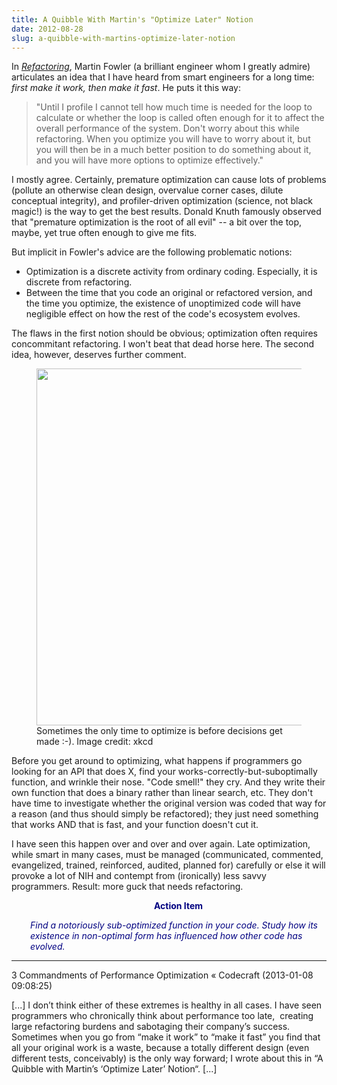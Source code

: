```yaml
---
title: A Quibble With Martin's "Optimize Later" Notion
date: 2012-08-28
slug: a-quibble-with-martins-optimize-later-notion
---
```


In <a href="http://martinfowler.com/books/#refactoring" target="_blank"><em>Refactoring</em></a>, Martin Fowler (a brilliant engineer whom I greatly admire) articulates an idea that I have heard from smart engineers for a long time: <em>first make it work, then make it fast</em>. He puts it this way:
<blockquote>"Until I profile I cannot tell how much time is needed for the loop to calculate or whether the loop is called often enough for it to affect the overall performance of the system. Don't worry about this while refactoring. When you optimize you will have to worry about it, but you will then be in a much better position to do something about it, and you will have more options to optimize effectively."</blockquote>
I mostly agree. Certainly, premature optimization can cause lots of problems (pollute an otherwise clean design, overvalue corner cases, dilute conceptual integrity), and profiler-driven optimization (science, not black magic!) is the way to get the best results. Donald Knuth famously observed that "premature optimization is the root of all evil" -- a bit over the top, maybe, yet true often enough to give me fits.

But implicit in Fowler's advice are the following problematic notions:
<ul>
	<li>Optimization is a discrete activity from ordinary coding. Especially, it is discrete from refactoring.</li>
	<li>Between the time that you code an original or refactored version, and the time you optimize, the existence of unoptimized code will have negligible effect on how the rest of the code's ecosystem evolves.</li>
</ul>
The flaws in the first notion should be obvious; optimization often requires concommitant refactoring. I won't beat that dead horse here. The second idea, however, deserves further comment.

<figure><img alt="" src="http://imgs.xkcd.com/comics/movie_seating.png" width="500" height="571" /><figcaption>Sometimes the only time to optimize is before decisions get made :-). Image credit: xkcd</figcaption></figure>

Before you get around to optimizing, what happens if programmers go looking for an API that does X, find your works-correctly-but-suboptimally function, and wrinkle their nose. "Code smell!" they cry. And they write their own function that does a binary rather than linear search, etc. They don't have time to investigate whether the original version was coded that way for a reason (and thus should simply be refactored); they just need something that works AND that is fast, and your function doesn't cut it.

I have seen this happen over and over and over again. Late optimization, while smart in many cases, must be managed (communicated, commented, evangelized, trained, reinforced, audited, planned for) carefully or else it will provoke a lot of NIH and contempt from (ironically) less savvy programmers. Result: more guck that needs refactoring.
<p style="padding-left:30px;text-align:center;"><strong><span style="color:#000080;">Action Item</span></strong></p>
<p style="padding-left:30px;"><em><span style="color:#000080;">Find a notoriously sub-optimized function in your code. Study how its existence in non-optimal form has influenced how other code has evolved.</span></em></p>



---

3 Commandments of Performance Optimization &laquo; Codecraft (2013-01-08 09:08:25)

[...] I don’t think either of these extremes is healthy in all cases. I have seen programmers who chronically think about performance too late,  creating large refactoring burdens and sabotaging their company’s success. Sometimes when you go from “make it work” to “make it fast” you find that all your original work is a waste, because a totally different design (even different tests, conceivably) is the only way forward; I wrote about this in “A Quibble with Martin’s ‘Optimize Later’ Notion“. [...]